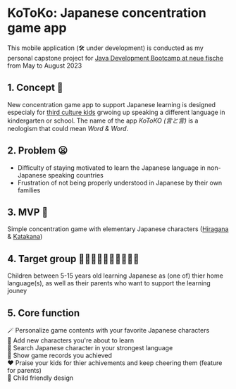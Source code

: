 #  KoToKo: Japanese concentration game app 
This mobile application (🛠️ under development) is conducted as my personal capstone project for [Java Development Bootcamp at neue fische](https://www.neuefische.de/en/bootcamp/java-development) from May to August 2023
## 1. Concept 📱
New concentration game app to support Japanese learning is designed especialy for [third culture kids](https://en.wikipedia.org/wiki/Third_culture_kid) grwoing up speaking a different language in kindergarten or school. The name of the app *KoToKO (言と言)* is a neologism that could mean *Word & Word*.
## 2. Problem 😦
- Difficulty of staying motivated to learn the Japanese language in non-Japanese speaking countries
- Frustration of not being properly understood in Japanese by their own families 
## 3. MVP 💮
Simple concentration game with elementary Japanese characters ([Hiragana](https://en.wikipedia.org/wiki/Hiragana) & [Katakana](https://en.wikipedia.org/wiki/Katakana))
## 4. Target group 🧒🏾🧒🏼🧒🏿🧒🏻🧒🏽
Children between 5-15 years old learning Japanese as (one of) thier home language(s), as well as their parents who want to support the learning jouney
## 5. Core function
  🪄 Personalize game contents with your favorite Japanese characters \
  📖 Add new characters you're about to learn \
  🔎 Search Japanese character in your strongest language \
  🗻 Show game records you achieved \
  ❤️ Praise your kids for thier achivements and keep cheering them (feature for parents) \
  🛝 Child friendly design
